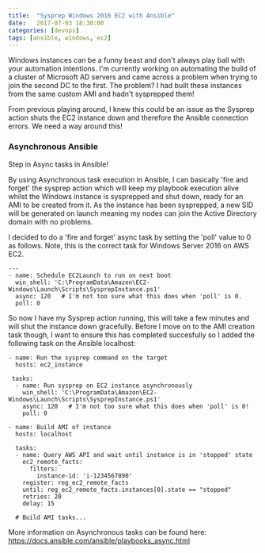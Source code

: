 ```yaml
---
title:  "Sysprep Windows 2016 EC2 with Ansible"
date:   2017-07-03 18:30:00
categories: [devops]
tags: [ansible, windows, ec2]
---
```


Windows instances can be a funny beast and don't always play ball with your automation intentions.  I'm currently working on automating the build of a cluster of Microsoft AD servers and came across a problem when trying to join the second DC to the first.
The problem? I had built these instances from the same custom AMI and hadn't sysprepped them!

From previous playing around, I knew this could be an issue as the Sysprep action shuts the EC2 instance down and therefore the Ansible connection errors.  We need a way around this!

### Asynchronous Ansible
Step in Async tasks in Ansible!

By using Asynchronous task execution in Ansible, I can basically 'fire and forget' the sysprep action which will keep my playbook execution alive whilst the Windows instance is sysprepped and shut down, ready for an AMI to be created from it.  As the instance has been sysprepped, a new SID will be generated on launch meaning my nodes can join the Active Directory domain with no problems.

I decided to do a 'fire and forget' async task by setting the 'poll' value to 0 as follows.  Note, this is the correct task for Windows Server 2016 on AWS EC2.

```
---
- name: Schedule EC2Launch to run on next boot
  win_shell: 'C:\ProgramData\Amazon\EC2-Windows\Launch\Scripts\SysprepInstance.ps1'
  async: 120   # I'm not too sure what this does when 'poll' is 0.
  poll: 0
```

So now I have my Sysprep action running, this will take a few minutes and will shut the instance down gracefully.  Before I move on to the AMI creation task though, I want to ensure this has completed succesfully so I added the following task on the Ansible localhost:

```
- name: Run the sysprep command on the target
  hosts: ec2_instance

 tasks:
  - name: Run sysprep on EC2 instance asynchronously
    win_shell: 'C:\ProgramData\Amazon\EC2-Windows\Launch\Scripts\SysprepInstance.ps1'
    async: 120   # I'm not too sure what this does when 'poll' is 0!
    poll: 0

- name: Build AMI of instance
  hosts: localhost

  tasks:
  - name: Query AWS API and wait until instance is in 'stopped' state
    ec2_remote_facts:
      filters:
        instance-id: 'i-1234567890'
    register: reg_ec2_remote_facts
    until: reg_ec2_remote_facts.instances[0].state == "stopped"
    retries: 20
    delay: 15

  # Build AMI tasks...

```

More information on Asynchronous tasks can be found here: https://docs.ansible.com/ansible/playbooks_async.html
